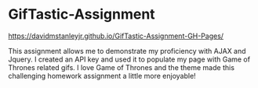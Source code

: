 # GifTastic-Assignment

https://davidmstanleyjr.github.io/GifTastic-Assignment-GH-Pages/

This assignment allows me to demonstrate my proficiency with AJAX and Jquery. I created an API key and used it to populate my page with Game of Thrones related gifs. I love Game of Thrones and the theme made this challenging homework assignment a little more enjoyable!